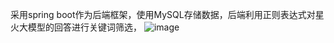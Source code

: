 采用spring boot作为后端框架，使用MySQL存储数据，后端利用正则表达式对星火大模型的回答进行关键词筛选，
![image](https://github.com/user-attachments/assets/94fd2b92-1cfe-49d1-9742-8772a6243827)
